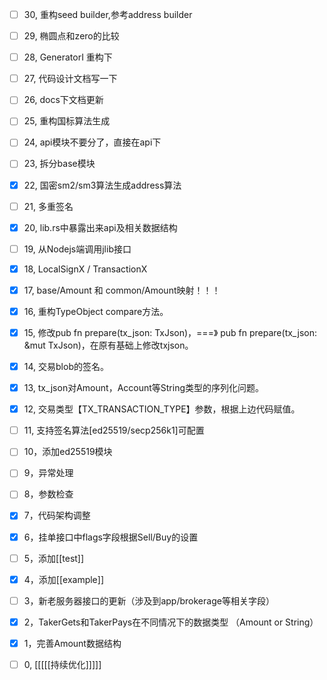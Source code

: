 
- [ ] 30, 重构seed builder,参考address builder
- [ ] 29, 椭圆点和zero的比较
- [ ] 28, GeneratorI 重构下
- [ ] 27, 代码设计文档写一下
- [ ] 26, docs下文档更新
- [ ] 25, 重构国标算法生成
- [ ] 24, api模块不要分了，直接在api下
- [ ] 23, 拆分base模块
- [x] 22, 国密sm2/sm3算法生成address算法
- [ ] 21, 多重签名
- [x] 20, lib.rs中暴露出来api及相关数据结构
- [ ] 19, 从Nodejs端调用jlib接口
- [x] 18, LocalSignX / TransactionX 
- [x] 17, base/Amount 和 common/Amount映射！！！
- [x] 16, 重构TypeObject compare方法。
- [x] 15, 修改pub fn prepare(tx_json: TxJson)，===》 pub fn prepare(tx_json: &mut TxJson)，在原有基础上修改txjson。
- [x] 14, 交易blob的签名。
- [x] 13, tx_json对Amount，Account等String类型的序列化问题。
- [x] 12, 交易类型【TX_TRANSACTION_TYPE】参数，根据上边代码赋值。
- [ ] 11, 支持签名算法[ed25519/secp256k1]可配置
- [ ] 10，添加ed25519模块
- [ ] 9，异常处理
- [ ] 8，参数检查
- [x] 7，代码架构调整
- [x] 6，挂单接口中flags字段根据Sell/Buy的设置
- [ ] 5，添加[[test]]
- [x] 4，添加[[example]]
- [ ] 3，新老服务器接口的更新（涉及到app/brokerage等相关字段）
- [x] 2，TakerGets和TakerPays在不同情况下的数据类型 （Amount or String）
- [x] 1，完善Amount数据结构
- [ ] 0, [[[[[持续优化]]]]] 


